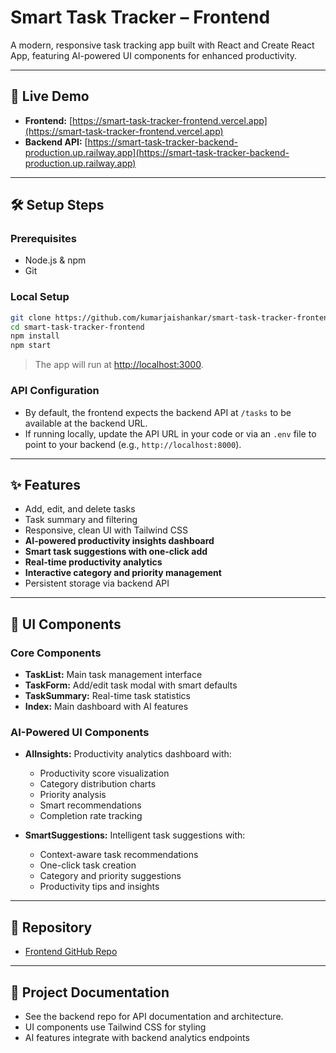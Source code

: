 # Smart Task Tracker – Frontend

A modern, responsive task tracking app built with React and Create React App, featuring AI-powered UI components for enhanced productivity.

---

## 🚀 Live Demo

- **Frontend:** [https://smart-task-tracker-frontend.vercel.app](https://smart-task-tracker-frontend.vercel.app)
- **Backend API:** [https://smart-task-tracker-backend-production.up.railway.app](https://smart-task-tracker-backend-production.up.railway.app)

---

## 🛠️ Setup Steps

### Prerequisites

- Node.js & npm
- Git

### Local Setup

```bash
git clone https://github.com/kumarjaishankar/smart-task-tracker-frontend.git
cd smart-task-tracker-frontend
npm install
npm start
```

> The app will run at [http://localhost:3000](http://localhost:3000).

### API Configuration

- By default, the frontend expects the backend API at `/tasks` to be available at the backend URL.
- If running locally, update the API URL in your code or via an `.env` file to point to your backend (e.g., `http://localhost:8000`).

---

## ✨ Features

- Add, edit, and delete tasks
- Task summary and filtering
- Responsive, clean UI with Tailwind CSS
- **AI-powered productivity insights dashboard**
- **Smart task suggestions with one-click add**
- **Real-time productivity analytics**
- **Interactive category and priority management**
- Persistent storage via backend API

---

## 🎨 UI Components

### Core Components
- **TaskList:** Main task management interface
- **TaskForm:** Add/edit task modal with smart defaults
- **TaskSummary:** Real-time task statistics
- **Index:** Main dashboard with AI features

### AI-Powered UI Components
- **AIInsights:** Productivity analytics dashboard with:
  - Productivity score visualization
  - Category distribution charts
  - Priority analysis
  - Smart recommendations
  - Completion rate tracking

- **SmartSuggestions:** Intelligent task suggestions with:
  - Context-aware task recommendations
  - One-click task creation
  - Category and priority suggestions
  - Productivity tips and insights

---

## 📂 Repository

- [Frontend GitHub Repo](https://github.com/kumarjaishankar/smart-task-tracker-frontend)

---

## 📄 Project Documentation

- See the backend repo for API documentation and architecture.
- UI components use Tailwind CSS for styling
- AI features integrate with backend analytics endpoints
